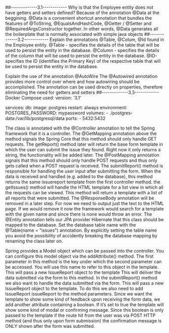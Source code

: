 ##-------------3.1------------
Why is that the Employee entity does not have getters and setters defined?
Because of the annotation @Data at the beggining.  @Data is a convenient shortcut annotation that bundles the features of @ToString, @EqualsAndHashCode, @Getter / @Setter and @RequiredArgsConstructor together. In other words, @Data generates all the boilerplate that is normally associated with simple java objects
##-------------3.2------------
Explain the annotations @Table, @Colum, @Id found in the Employee entity.
@Table - specifies the details of the table that will be used to persist the entity in the database.
@Column - specifies the details of the column that will be used to persist the entity in the database.
@ID- specifies the ID (identifies the Primary Key) of the respective table that will be used to persist the entity in the database.

Explain the use of the annotation @AutoWire
The @Autowired annotation provides more control over where and how autowiring should be accomplished. 
The annotation can be used directly on properties, therefore eliminating the need for getters and setters
##-------------3.3------------
Docker Compose used:
version: '3.1'

services:
 db:
  image: postgres
  restart: always
  environment:
   POSTGRES_PASSWORD: mypassword
  volumes:
    - ./postgres-data:/var/lib/postgresql/data
  ports:
    - 5432:5432
    
The class is annotated with the @Controller annotation to tell the Spring framework that it is a controller.
	The @GetMapping annotation above the method signals the Spring Core that this method should only handle GET requests.
	The getReport() method later will return the base form template in which the user can submit the issue they found. Right now it only returns a string, the functionality will be added later.
	The @PostMapping annotation signals that this method should only handle POST requests and thus only gets called when a POST request is received.
	The submitReport() method is responsible for handling the user input after submitting the form. When the data is received and handled (e.g. added to the database), this method returns the same issuereport template from the first controller method.
	the getIssues() method will handle the HTML template for a list view in which all the requests can be viewed. This method will return a template with a list of all reports that were submitted. The @ResponseBody annotation will be removed in a later step. For now we need to output just the text to the HTML page. If we would remove it now the framework would search for a template with the given name and since there is none would throw an error.
The @Entity annotation tells our JPA provider Hibernate that this class should be mapped to the database.
	Set the database table name with the @Table(name = "issues") annotation. By explicitly setting the table name you avoid the possibility of accidently breaking the database mapping by renaming the class later on.
	
	
	

Spring provides a Model object which can be passed into the controller. You can configure this model object via the addAttribute() method. The first parameter in this method is the key under which the second parameter can be accessed. You will use this name to refer to this object in the template.
	This will pass a new IssueReport object to the template
	This will deliver the data submitted via the form to this method. In the submitReport() method we also want to handle the data submitted via the form.
	This will pass a new IssueReport object to the template. To do this we also need to add IssueReport issueReport to the method parameters.
	Since we want the template to show some kind of feedback upon receiving the form data, we add another attribute containing a boolean. If it’s set to true the template will show some kind of modal or confirming message. Since this boolean is only passed to the template if the route hit from the user was via POST HTTP method (and thus only upon form submission) the confirmation message is ONLY shown after the form was submitted.
